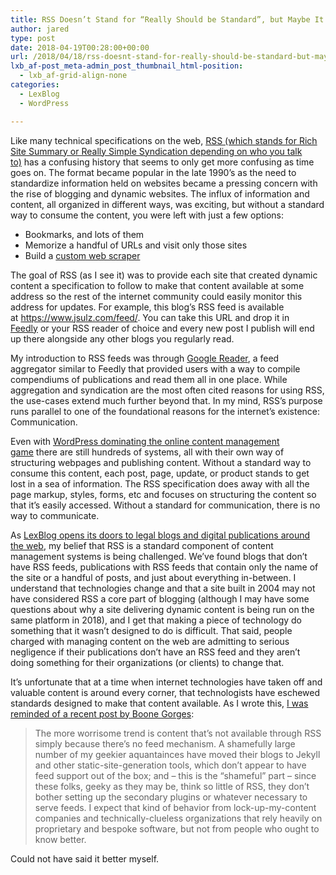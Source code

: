 ```yaml
---
title: RSS Doesn’t Stand for “Really Should be Standard”, but Maybe It Should
author: jared
type: post
date: 2018-04-19T00:28:00+00:00
url: /2018/04/18/rss-doesnt-stand-for-really-should-be-standard-but-maybe-it-should/
lxb_af-post_meta-admin_post_thumbnail_html-position:
  - lxb_af-grid-align-none
categories:
  - LexBlog
  - WordPress

---
```

Like many technical specifications on the web, [RSS (which stands for Rich Site Summary or Really Simple Syndication depending on who you talk to)][1] has a confusing history that seems to only get more confusing as time goes on. The format became popular in the late 1990&#8217;s as the need to standardize information held on websites became a pressing concern with the rise of blogging and dynamic websites. The influx of information and content, all organized in different ways, was exciting, but without a standard way to consume the content, you were left with just a few options:

  * Bookmarks, and lots of them
  * Memorize a handful of URLs and visit only those sites
  * Build a [custom web scraper][2]

The goal of RSS (as I see it) was to provide each site that created dynamic content a specification to follow to make that content available at some address so the rest of the internet community could easily monitor this address for updates. For example, this blog&#8217;s RSS feed is available at <https://www.jsulz.com/feed/>. You can take this URL and drop it in [Feedly][3] or your RSS reader of choice and every new post I publish will end up there alongside any other blogs you regularly read.

<!--more-->

My introduction to RSS feeds was through [Google Reader][4], a feed aggregator similar to Feedly that provided users with a way to compile compendiums of publications and read them all in one place. While aggregation and syndication are the most often cited reasons for using RSS, the use-cases extend much further beyond that. In my mind, RSS&#8217;s purpose runs parallel to one of the foundational reasons for the internet&#8217;s existence: Communication.

Even with [WordPress dominating the online content management game][5] there are still hundreds of systems, all with their own way of structuring webpages and publishing content. Without a standard way to consume this content, each post, page, update, or product stands to get lost in a sea of information. The RSS specification does away with all the page markup, styles, forms, etc and focuses on structuring the content so that it&#8217;s easily accessed. Without a standard for communication, there is no way to communicate.

As [LexBlog opens its doors to legal blogs and digital publications around the web][6], my belief that RSS is a standard component of content management systems is being challenged. We&#8217;ve found blogs that don&#8217;t have RSS feeds, publications with RSS feeds that contain only the name of the site or a handful of posts, and just about everything in-between. I understand that technologies change and that a site built in 2004 may not have considered RSS a core part of blogging (although I may have some questions about why a site delivering dynamic content is being run on the same platform in 2018), and I get that making a piece of technology do something that it wasn&#8217;t designed to do is difficult. That said, people charged with managing content on the web are admitting to serious negligence if their publications don&#8217;t have an RSS feed and they aren&#8217;t doing something for their organizations (or clients) to change that.

It&#8217;s unfortunate that at a time when internet technologies have taken off and valuable content is around every corner, that technologists have eschewed standards designed to make that content available. As I wrote this, [I was reminded of a recent post by Boone Gorges][7]:

> The more worrisome trend is content that&#8217;s not available through RSS simply because there&#8217;s no feed mechanism. A shamefully large number of my geekier aquantainces have moved their blogs to Jekyll and other static-site-generation tools, which don&#8217;t appear to have feed support out of the box; and – this is the &#8220;shameful&#8221; part – since these folks, geeky as they may be, think so little of RSS, they don&#8217;t bother setting up the secondary plugins or whatever necessary to serve feeds. I expect that kind of behavior from lock-up-my-content companies and technically-clueless organizations that rely heavily on proprietary and bespoke software, but not from people who ought to know better.

Could not have said it better myself.

 [1]: https://en.wikipedia.org/wiki/RSS
 [2]: https://en.wikipedia.org/wiki/Web_scraping
 [3]: https://feedly.com/
 [4]: https://en.wikipedia.org/wiki/Google_Reader
 [5]: https://w3techs.com/technologies/overview/content_management/all
 [6]: https://www.lawsitesblog.com/2018/04/lexblog-opens-news-network-legal-bloggers.html
 [7]: https://teleogistic.net/2018/03/19/dont-forget-the-feed/